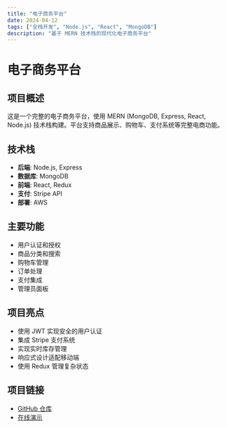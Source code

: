 ```yaml
---
title: "电子商务平台"
date: 2024-04-12
tags: ["全栈开发", "Node.js", "React", "MongoDB"]
description: "基于 MERN 技术栈的现代化电子商务平台"
---
```


# 电子商务平台

## 项目概述
这是一个完整的电子商务平台，使用 MERN (MongoDB, Express, React, Node.js) 技术栈构建。平台支持商品展示、购物车、支付系统等完整电商功能。

## 技术栈
- **后端**: Node.js, Express
- **数据库**: MongoDB
- **前端**: React, Redux
- **支付**: Stripe API
- **部署**: AWS

## 主要功能
- 用户认证和授权
- 商品分类和搜索
- 购物车管理
- 订单处理
- 支付集成
- 管理员面板

## 项目亮点
- 使用 JWT 实现安全的用户认证
- 集成 Stripe 支付系统
- 实现实时库存管理
- 响应式设计适配移动端
- 使用 Redux 管理复杂状态

## 项目链接
- [GitHub 仓库](https://github.com/yourusername/ecommerce-platform)
- [在线演示](https://ecommerce-demo.vercel.app) 